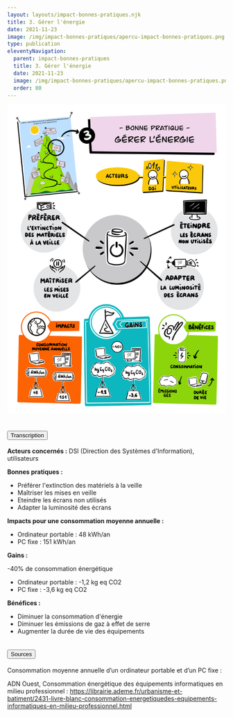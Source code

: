 ```yaml
---
layout: layouts/impact-bonnes-pratiques.njk
title: 3. Gérer l'énergie 
date: 2021-11-23
image: /img/impact-bonnes-pratiques/apercu-impact-bonnes-pratiques.png
type: publication
eleventyNavigation:
  parent: impact-bonnes-pratiques
  title: 3. Gérer l'énergie
  date: 2021-11-23
  image: /img/impact-bonnes-pratiques/apercu-impact-bonnes-pratiques.png
  order: 80
---
```


<img src="/img/impact-bonnes-pratiques/sd/BPN3-GererEnergie.png" class="fr-responsive-img" alt="" />

<section class="fr-accordion">
  <h2 class="fr-accordion__title">
    <button class="fr-accordion__btn" aria-expanded="false" aria-controls="accordion-transcription">Transcription</button>
  </h2>
  <div class="fr-collapse" id="accordion-transcription">

**Acteurs concernés :** DSI (Direction des Systèmes d'Information), utilisateurs

**Bonnes pratiques :**

  * Préférer l'extinction des matériels à la veille
  * Maîtriser les mises en veille
  * Eteindre les écrans non utilisés
  * Adapter la luminosité des écrans  

**Impacts pour une consommation moyenne annuelle :**

  * Ordinateur portable : 48 kWh/an
  * PC fixe : 151 kWh/an
  
**Gains :**
    
-40% de consommation énergétique 
  * Ordinateur portable : -1,2 kg eq CO2
  * PC fixe : -3,6 kg eq CO2

**Bénéfices :**

  * Diminuer la consommation d'énergie
  * Diminuer les émissions de gaz à effet de serre
  * Augmenter la durée de vie des équipements
    
</div>

  <h2 class="fr-accordion__title">
    <button class="fr-accordion__btn" aria-expanded="false" aria-controls="accordion-sources">Sources</button>
  </h2>
  <div class="fr-collapse" id="accordion-sources">

Consommation moyenne annuelle d’un ordinateur portable et d’un PC fixe :

ADN Ouest, Consommation énergétique des équipements informatiques en milieu professionnel : https://librairie.ademe.fr/urbanisme-et-batiment/2431-livre-blanc-consommation-energetiquedes-equipements-informatiques-en-milieu-professionnel.html

  </div>
</section>
